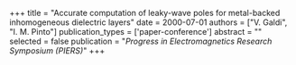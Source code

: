 +++
title = "Accurate computation of leaky-wave poles for metal-backed inhomogeneous dielectric layers"
date = 2000-07-01
authors = ["V. Galdi", "I. M. Pinto"]
publication_types = ['paper-conference']
abstract = ""
selected = false
publication = "*Progress in Electromagnetics Research Symposium (PIERS)*"
+++

